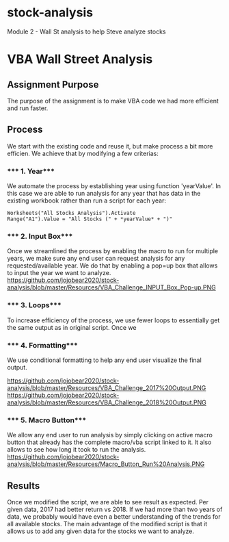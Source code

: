# stock-analysis
Module 2 - Wall St analysis to help Steve analyze stocks

# **VBA Wall Street Analysis**

## **Assignment Purpose**

The purpose of the assignment is to make VBA code we had more efficient and run faster.

## **Process**
We start with the existing code and reuse it, but make process a bit more efficien. We achieve that by modifying a few criterias:

### *** 1. Year***
We automate the process by establishing year using function 'yearValue'. In this case we are able to run analysis for any year that has data in the existing workbook rather than run a script for each year:

```
Worksheets("All Stocks Analysis").Activate
Range("A1").Value = "All Stocks (" + *yearValue* + ")"
```

### *** 2. Input Box***
Once we streamlined the process by enabling the macro to run for multiple years, we make sure any end user can request analysis for any requested/available year. We do that by enabling a pop=up box that allows to input the year we want to analyze.
https://github.com/jojobear2020/stock-analysis/blob/master/Resources/VBA_Challenge_INPUT_Box_Pop-up.PNG

### *** 3. Loops***
To increase efficiency of the process, we use fewer loops to essentially get the same output as in original script. Once we 

### *** 4. Formatting***
We use conditional formatting to help any end user visualize the final output. 

https://github.com/jojobear2020/stock-analysis/blob/master/Resources/VBA_Challenge_2017%20Output.PNG
https://github.com/jojobear2020/stock-analysis/blob/master/Resources/VBA_Challenge_2018%20Output.PNG

### *** 5. Macro Button***
We allow any end user to run analysis by simply clicking on active macro button that already has the complete macro/vba script linked to it. It also allows to see how long it took to run the analysis.
https://github.com/jojobear2020/stock-analysis/blob/master/Resources/Macro_Button_Run%20Analysis.PNG


## **Results**
Once we modified the script, we are able to see result as expected. Per given data, 2017 had better return vs 2018. If we had more than two years of data, we probably would have even a better understanding of the trends for all available stocks. The main advantage of the modified script is that it allows us to add any given data for the stocks we want to analyze.
